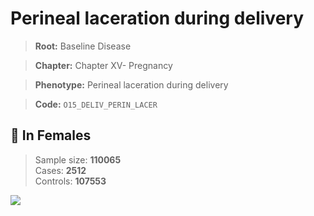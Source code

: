 # Perineal laceration during delivery

> **Root:** Baseline Disease  

> **Chapter:** Chapter XV- Pregnancy  

> **Phenotype:** Perineal laceration during delivery  

> **Code:** `O15_DELIV_PERIN_LACER`

## 👩 In Females  
> Sample size: **110065**  
> Cases: **2512**  
> Controls: **107553**
<img src="/Disease/Figures/ALL/Baseline/O15_DELIV_PERIN_LACER.png"/>
<CsvTable src="/Disease/Data/ALL/Baseline/LG_O15_DELIV_PERIN_LACER.csv" label="🔍 View full results" />

